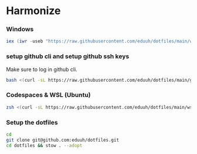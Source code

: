 # Harmonize

### Windows

```powershell
iex (iwr -useb "https://raw.githubusercontent.com/eduuh/dotfiles/main/windowsetup.ps1")
```

### setup github cli and setup github ssh keys

Make sure to log in github cli.

```bash
bash <(curl -sL https://raw.githubusercontent.com/eduuh/dotfiles/main/github_keys.sh)
```

### Codespaces & WSL (Ubuntu)

```bash
zsh <(curl -sL https://raw.githubusercontent.com/eduuh/dotfiles/main/wsl.sh)
```

### Setup the dotfiles

```zsh
cd
git clone git@github.com:eduuh/dotfiles.git
cd dotfiles && stow . --adopt
```
